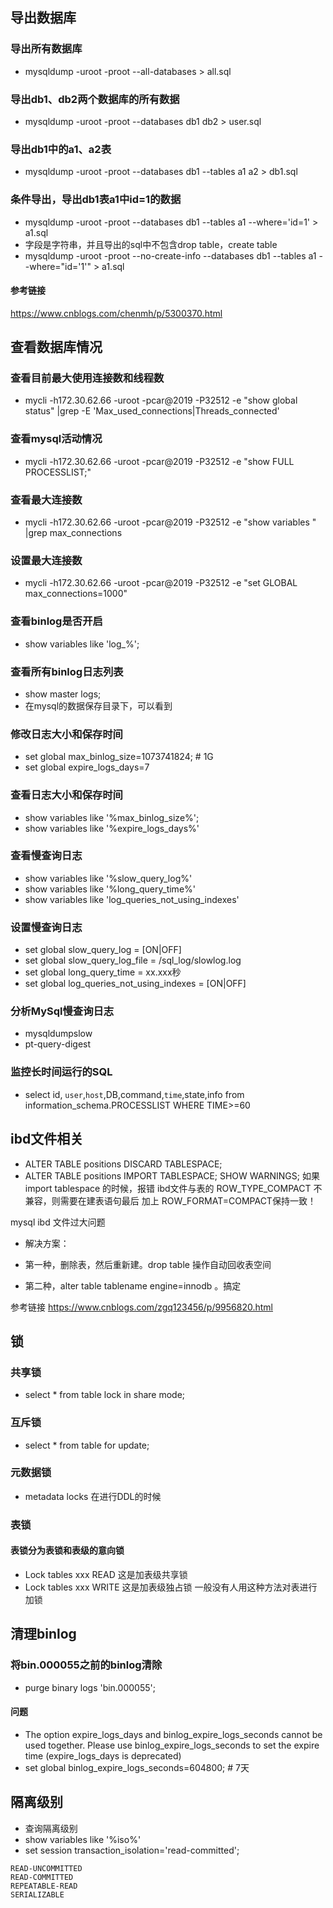 ## 导出数据库

### 导出所有数据库
* mysqldump -uroot -proot --all-databases > all.sql

### 导出db1、db2两个数据库的所有数据
* mysqldump -uroot -proot --databases db1 db2 > user.sql

### 导出db1中的a1、a2表
* mysqldump -uroot -proot --databases db1 --tables a1 a2 > db1.sql

### 条件导出，导出db1表a1中id=1的数据
* mysqldump -uroot -proot --databases db1 --tables a1 --where='id=1' > a1.sql
* 字段是字符串，并且导出的sql中不包含drop table，create table
* mysqldump -uroot -proot --no-create-info --databases db1 --tables a1 --where="id='1'" > a1.sql

#### 参考链接
https://www.cnblogs.com/chenmh/p/5300370.html

## 查看数据库情况

### 查看目前最大使用连接数和线程数
* mycli -h172.30.62.66 -uroot -pcar@2019 -P32512 -e "show global status" |grep -E 'Max_used_connections|Threads_connected'

### 查看mysql活动情况
* mycli -h172.30.62.66 -uroot -pcar@2019 -P32512 -e "show FULL PROCESSLIST;"

### 查看最大连接数
* mycli -h172.30.62.66 -uroot -pcar@2019 -P32512 -e "show variables " |grep max_connections 

### 设置最大连接数
* mycli -h172.30.62.66 -uroot -pcar@2019 -P32512 -e "set GLOBAL max_connections=1000"

### 查看binlog是否开启
* show variables like 'log_%';

### 查看所有binlog日志列表
* show master logs; 
* 在mysql的数据保存目录下，可以看到

### 修改日志大小和保存时间
* set global max_binlog_size=1073741824; # 1G
* set global expire_logs_days=7

### 查看日志大小和保存时间
* show variables like '%max_binlog_size%';
* show variables like '%expire_logs_days%'

### 查看慢查询日志
* show variables like '%slow_query_log%'
* show variables like '%long_query_time%'
* show variables like 'log_queries_not_using_indexes'

### 设置慢查询日志
* set global slow_query_log = [ON|OFF]
* set global slow_query_log_file = /sql_log/slowlog.log
* set global long_query_time = xx.xxx秒
* set global log_queries_not_using_indexes = [ON|OFF]

### 分析MySql慢查询日志
* mysqldumpslow
* pt-query-digest

### 监控长时间运行的SQL
* select id, `user`,`host`,DB,command,`time`,state,info from information_schema.PROCESSLIST WHERE TIME>=60

## ibd文件相关
* ALTER TABLE positions DISCARD TABLESPACE; 
* ALTER TABLE positions IMPORT TABLESPACE; SHOW WARNINGS;
如果import tablespace 的时候，报错 ibd文件与表的 ROW_TYPE_COMPACT 不兼容，则需要在建表语句最后 加上 ROW_FORMAT=COMPACT保持一致！

mysql ibd 文件过大问题
* 解决方案：

* 第一种，删除表，然后重新建。drop table 操作自动回收表空间

* 第二种，alter table tablename engine=innodb 。搞定

参考链接
https://www.cnblogs.com/zgq123456/p/9956820.html



## 锁
### 共享锁
* select * from table lock in share mode;

### 互斥锁
* select * from table for update;

### 元数据锁
* metadata locks 在进行DDL的时候

### 表锁
#### 表锁分为表锁和表级的意向锁
* Lock tables xxx READ 这是加表级共享锁
* Lock tables xxx WRITE 这是加表级独占锁
一般没有人用这种方法对表进行加锁

## 清理binlog
### 将bin.000055之前的binlog清除
* purge binary logs 'bin.000055';

#### 问题
* The option expire_logs_days and binlog_expire_logs_seconds cannot be used together. Please use binlog_expire_logs_seconds to set the expire time (expire_logs_days is deprecated)
* set global binlog_expire_logs_seconds=604800; # 7天

## 隔离级别
* 查询隔离级别
* show variables like '%iso%'
* set session transaction_isolation='read-committed';
```
READ-UNCOMMITTED
READ-COMMITTED
REPEATABLE-READ
SERIALIZABLE
```